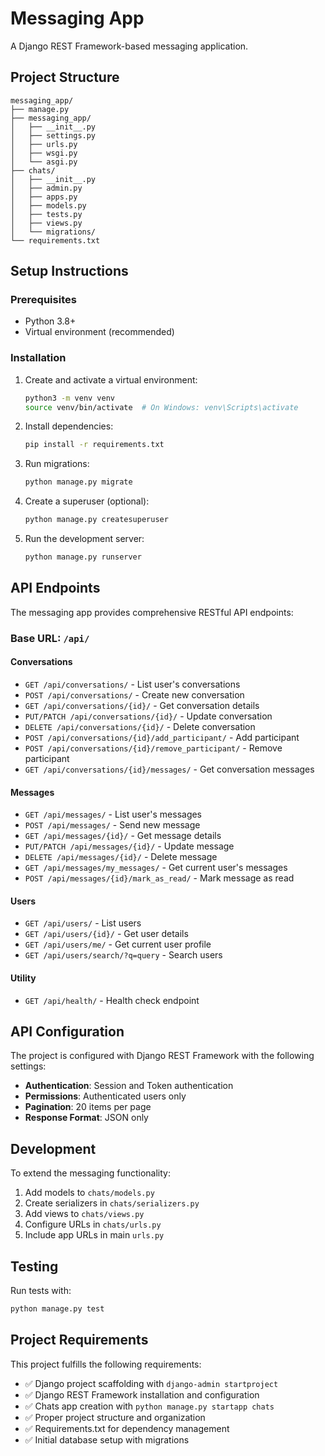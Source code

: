 # Messaging App

A Django REST Framework-based messaging application.

## Project Structure

```
messaging_app/
├── manage.py
├── messaging_app/
│   ├── __init__.py
│   ├── settings.py
│   ├── urls.py
│   ├── wsgi.py
│   └── asgi.py
├── chats/
│   ├── __init__.py
│   ├── admin.py
│   ├── apps.py
│   ├── models.py
│   ├── tests.py
│   ├── views.py
│   └── migrations/
└── requirements.txt
```

## Setup Instructions

### Prerequisites
- Python 3.8+
- Virtual environment (recommended)

### Installation

1. Create and activate a virtual environment:
   ```bash
   python3 -m venv venv
   source venv/bin/activate  # On Windows: venv\Scripts\activate
   ```

2. Install dependencies:
   ```bash
   pip install -r requirements.txt
   ```

3. Run migrations:
   ```bash
   python manage.py migrate
   ```

4. Create a superuser (optional):
   ```bash
   python manage.py createsuperuser
   ```

5. Run the development server:
   ```bash
   python manage.py runserver
   ```

## API Endpoints

The messaging app provides comprehensive RESTful API endpoints:

### Base URL: `/api/`

#### Conversations
- `GET /api/conversations/` - List user's conversations
- `POST /api/conversations/` - Create new conversation
- `GET /api/conversations/{id}/` - Get conversation details
- `PUT/PATCH /api/conversations/{id}/` - Update conversation
- `DELETE /api/conversations/{id}/` - Delete conversation
- `POST /api/conversations/{id}/add_participant/` - Add participant
- `POST /api/conversations/{id}/remove_participant/` - Remove participant
- `GET /api/conversations/{id}/messages/` - Get conversation messages

#### Messages
- `GET /api/messages/` - List user's messages
- `POST /api/messages/` - Send new message
- `GET /api/messages/{id}/` - Get message details
- `PUT/PATCH /api/messages/{id}/` - Update message
- `DELETE /api/messages/{id}/` - Delete message
- `GET /api/messages/my_messages/` - Get current user's messages
- `POST /api/messages/{id}/mark_as_read/` - Mark message as read

#### Users
- `GET /api/users/` - List users
- `GET /api/users/{id}/` - Get user details
- `GET /api/users/me/` - Get current user profile
- `GET /api/users/search/?q=query` - Search users

#### Utility
- `GET /api/health/` - Health check endpoint

## API Configuration

The project is configured with Django REST Framework with the following settings:

- **Authentication**: Session and Token authentication
- **Permissions**: Authenticated users only
- **Pagination**: 20 items per page
- **Response Format**: JSON only

## Development

To extend the messaging functionality:

1. Add models to `chats/models.py`
2. Create serializers in `chats/serializers.py`
3. Add views to `chats/views.py`
4. Configure URLs in `chats/urls.py`
5. Include app URLs in main `urls.py`

## Testing

Run tests with:
```bash
python manage.py test
```

## Project Requirements

This project fulfills the following requirements:

- ✅ Django project scaffolding with `django-admin startproject`
- ✅ Django REST Framework installation and configuration
- ✅ Chats app creation with `python manage.py startapp chats`
- ✅ Proper project structure and organization
- ✅ Requirements.txt for dependency management
- ✅ Initial database setup with migrations
